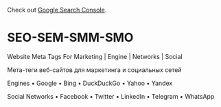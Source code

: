<p>Check out <a href="https://search.google.com/search-console/about" target="_blank" rel="noopener noreferrer">Google Search Console</a>.</p>

# SEO-SEM-SMM-SMO

Website Meta Tags For Marketing | Engine | Networks | Social

Мета-теги веб-сайтов для маркетинга и социальных сетей

Engines
  • Google
  • Bing
  • DuckDuckGo
  • Yahoo
  • Yandex
 
 Social Networks
  • Facebook
  • Twitter
  • LinkedIn
  • Telegram
  • WhatsApp
  
